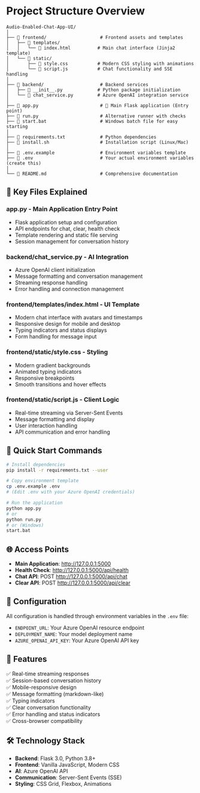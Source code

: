 # Project Structure Overview

```
Audio-Enabled-Chat-App-UI/
│
├── 📁 frontend/                    # Frontend assets and templates
│   ├── 📁 templates/
│   │   └── 📄 index.html          # Main chat interface (Jinja2 template)
│   └── 📁 static/
│       ├── 📄 style.css           # Modern CSS styling with animations
│       └── 📄 script.js           # Chat functionality and SSE handling
│
├── 📁 backend/                     # Backend services
│   ├── 📄 __init__.py             # Python package initialization
│   └── 📄 chat_service.py         # Azure OpenAI integration service
│
├── 📄 app.py                       # 🚀 Main Flask application (Entry point)
├── 📄 run.py                       # Alternative runner with checks
├── 📄 start.bat                    # Windows batch file for easy starting
│
├── 📄 requirements.txt             # Python dependencies
├── 📄 install.sh                   # Installation script (Linux/Mac)
│
├── 📄 .env.example                 # Environment variables template
├── 📄 .env                         # Your actual environment variables (create this)
│
└── 📄 README.md                    # Comprehensive documentation
```

## 🎯 Key Files Explained

### **app.py** - Main Application Entry Point
- Flask application setup and configuration
- API endpoints for chat, clear, health check
- Template rendering and static file serving
- Session management for conversation history

### **backend/chat_service.py** - AI Integration
- Azure OpenAI client initialization
- Message formatting and conversation management
- Streaming response handling
- Error handling and connection management

### **frontend/templates/index.html** - UI Template
- Modern chat interface with avatars and timestamps
- Responsive design for mobile and desktop
- Typing indicators and status displays
- Form handling for message input

### **frontend/static/style.css** - Styling
- Modern gradient backgrounds
- Animated typing indicators
- Responsive breakpoints
- Smooth transitions and hover effects

### **frontend/static/script.js** - Client Logic
- Real-time streaming via Server-Sent Events
- Message formatting and display
- User interaction handling
- API communication and error handling

## 🚀 Quick Start Commands

```bash
# Install dependencies
pip install -r requirements.txt --user

# Copy environment template
cp .env.example .env
# (Edit .env with your Azure OpenAI credentials)

# Run the application
python app.py
# or
python run.py
# or (Windows)
start.bat
```

## 🌐 Access Points

- **Main Application**: http://127.0.0.1:5000
- **Health Check**: http://127.0.0.1:5000/api/health
- **Chat API**: POST http://127.0.0.1:5000/api/chat
- **Clear API**: POST http://127.0.0.1:5000/api/clear

## 🔧 Configuration

All configuration is handled through environment variables in the `.env` file:

- `ENDPOINT_URL`: Your Azure OpenAI resource endpoint
- `DEPLOYMENT_NAME`: Your model deployment name
- `AZURE_OPENAI_API_KEY`: Your Azure OpenAI API key

## 📱 Features

✅ Real-time streaming responses  
✅ Session-based conversation history  
✅ Mobile-responsive design  
✅ Message formatting (markdown-like)  
✅ Typing indicators  
✅ Clear conversation functionality  
✅ Error handling and status indicators  
✅ Cross-browser compatibility  

## 🛠️ Technology Stack

- **Backend**: Flask 3.0, Python 3.8+
- **Frontend**: Vanilla JavaScript, Modern CSS
- **AI**: Azure OpenAI API
- **Communication**: Server-Sent Events (SSE)
- **Styling**: CSS Grid, Flexbox, Animations
